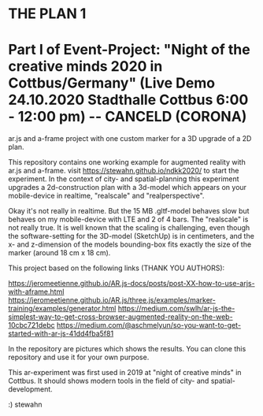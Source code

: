 # THE PLAN 1

# Part I of Event-Project: "Night of the creative minds 2020 in Cottbus/Germany" (Live Demo 24.10.2020 Stadthalle Cottbus 6:00 - 12:00 pm) -- CANCELD (CORONA)

ar.js and a-frame project with one custom marker for a 3D upgrade of a 2D plan.

This repository contains one working example for augmented reality with ar.js and a-frame. visit https://stewahn.github.io/ndkk2020/ to start the experiment. In the context of city- and spatial-planning this experiment upgrades a 2d-construction plan with a 3d-model which appears on your mobile-device in realtime, "realscale" and "realperspective".

Okay it's not really in realtime. But the 15 MB .gltf-model behaves slow but behaves on my mobile-device with LTE and 2 of 4 bars. The "realscale" is not really true. It is well known that the scaling is challenging, even though the software-setting for the 3D-model (SketchUp) is in centimeters, and the x- and z-dimension of the models bounding-box fits exactly the size of the marker (around 18 cm x 18 cm).        

This project based on the following links (THANK YOU AUTHORS):

https://jeromeetienne.github.io/AR.js-docs/posts/post-XX-how-to-use-arjs-with-aframe.html
https://jeromeetienne.github.io/AR.js/three.js/examples/marker-training/examples/generator.html
https://medium.com/swlh/ar-js-the-simplest-way-to-get-cross-browser-augmented-reality-on-the-web-10cbc721debc
https://medium.com/@aschmelyun/so-you-want-to-get-started-with-ar-js-41dd4fba5f81

In the repository are pictures which shows the results. You can clone this repository and use it for your own purpose. 

This ar-experiment was first used in 2019 at "night of creative minds" in Cottbus. It should shows modern tools in the field of city- and spatial- development.  

:) stewahn
